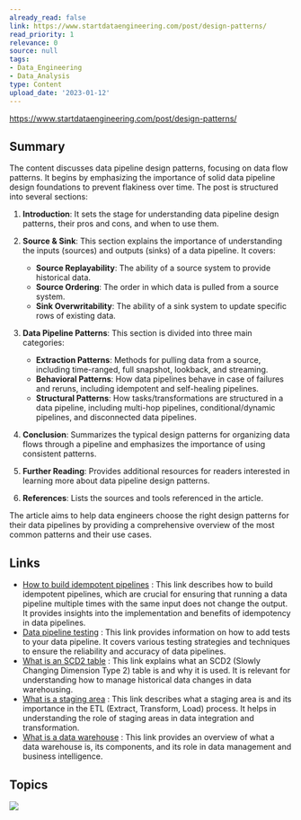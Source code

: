 ```yaml
---
already_read: false
link: https://www.startdataengineering.com/post/design-patterns/
read_priority: 1
relevance: 0
source: null
tags:
- Data_Engineering
- Data_Analysis
type: Content
upload_date: '2023-01-12'
---
```


https://www.startdataengineering.com/post/design-patterns/
## Summary

The content discusses data pipeline design patterns, focusing on data flow patterns. It begins by emphasizing the importance of solid data pipeline design foundations to prevent flakiness over time. The post is structured into several sections:

1. **Introduction**: It sets the stage for understanding data pipeline design patterns, their pros and cons, and when to use them.

2. **Source & Sink**: This section explains the importance of understanding the inputs (sources) and outputs (sinks) of a data pipeline. It covers:
   - **Source Replayability**: The ability of a source system to provide historical data.
   - **Source Ordering**: The order in which data is pulled from a source system.
   - **Sink Overwritability**: The ability of a sink system to update specific rows of existing data.

3. **Data Pipeline Patterns**: This section is divided into three main categories:
   - **Extraction Patterns**: Methods for pulling data from a source, including time-ranged, full snapshot, lookback, and streaming.
   - **Behavioral Patterns**: How data pipelines behave in case of failures and reruns, including idempotent and self-healing pipelines.
   - **Structural Patterns**: How tasks/transformations are structured in a data pipeline, including multi-hop pipelines, conditional/dynamic pipelines, and disconnected data pipelines.

4. **Conclusion**: Summarizes the typical design patterns for organizing data flows through a pipeline and emphasizes the importance of using consistent patterns.

5. **Further Reading**: Provides additional resources for readers interested in learning more about data pipeline design patterns.

6. **References**: Lists the sources and tools referenced in the article.

The article aims to help data engineers choose the right design patterns for their data pipelines by providing a comprehensive overview of the most common patterns and their use cases.
## Links

- [How to build idempotent pipelines](https://www.startdataengineering.com/post/why-how-idempotent-data-pipeline/) : This link describes how to build idempotent pipelines, which are crucial for ensuring that running a data pipeline multiple times with the same input does not change the output. It provides insights into the implementation and benefits of idempotency in data pipelines.
- [Data pipeline testing](https://www.startdataengineering.com/post/how-to-add-tests-to-your-data-pipeline/) : This link provides information on how to add tests to your data pipeline. It covers various testing strategies and techniques to ensure the reliability and accuracy of data pipelines.
- [What is an SCD2 table](https://www.startdataengineering.com/post/how-to-join-fact-scd2-tables/#what-is-an-scd2-table-and-why-use-it) : This link explains what an SCD2 (Slowly Changing Dimension Type 2) table is and why it is used. It is relevant for understanding how to manage historical data changes in data warehousing.
- [What is a staging area](https://www.startdataengineering.com/post/what-and-why-staging/#2-what-is-a-staging-area) : This link describes what a staging area is and its importance in the ETL (Extract, Transform, Load) process. It helps in understanding the role of staging areas in data integration and transformation.
- [What is a data warehouse](https://www.startdataengineering.com/post/what-is-a-data-warehouse/#3-what-is-a-data-warehouse) : This link provides an overview of what a data warehouse is, its components, and its role in data management and business intelligence.

## Topics

![](topics/Concept/Sink%20Overwritability)